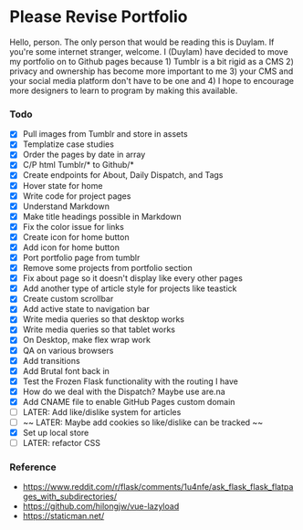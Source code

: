 # Please Revise Portfolio

Hello, person. The only person that would be reading this is Duylam.
If you're some internet stranger, welcome. I (Duylam) have decided to move my
portfolio on to Github pages because 1) Tumblr is a bit rigid as a CMS 2) privacy
and ownership has become more important to me 3) your CMS and your social media
platform don't have to be one and 4) I hope to encourage more designers to learn
to program by making this available.

### Todo
- [x] Pull images from Tumblr and store in assets
- [x] Templatize case studies
- [x] Order the pages by date in array
- [x] C/P html Tumblr/* to Github/*
- [x] Create endpoints for About, Daily Dispatch, and Tags
- [x] Hover state for home
- [x] Write code for project pages
- [x] Understand Markdown
- [x] Make title headings possible in Markdown
- [x] Fix the color issue for links
- [x] Create icon for home button
- [x] Add icon for home button
- [x] Port portfolio page from tumblr
- [x] Remove some projects from portfolio section
- [x] Fix about page so it doesn't display like every other pages
- [x] Add another type of article style for projects like teastick
- [x] Create custom scrollbar
- [x] Add active state to navigation bar
- [x] Write media queries so that desktop works
- [x] Write media queries so that tablet works
- [x] On Desktop, make flex wrap work
- [x] QA on various browsers
- [x] Add transitions
- [x] Add Brutal font back in
- [x] Test the Frozen Flask functionality with the routing I have
- [x] How do we deal with the Dispatch? Maybe use are.na
- [x] Add CNAME file to enable GitHub Pages custom domain
- [ ] LATER: Add like/dislike system for articles
- [ ] ~~ LATER: Maybe add cookies so like/dislike can be tracked ~~
- [x] Set up local store
- [ ] LATER: refactor CSS

### Reference
- https://www.reddit.com/r/flask/comments/1u4nfe/ask_flask_flask_flatpages_with_subdirectories/
- https://github.com/hilongjw/vue-lazyload
- https://staticman.net/
